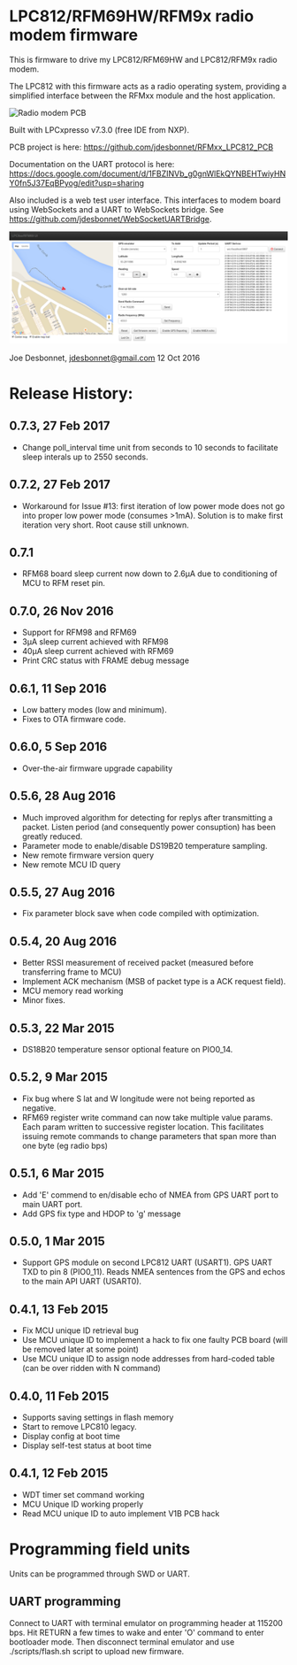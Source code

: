 # LPC812/RFM69HW/RFM9x radio modem firmware

This is firmware to drive my LPC812/RFM69HW and LPC812/RFM9x radio modem.

The LPC812 with this firmware acts as a radio operating system, providing a simplified
interface between the RFMxx module and the host application. 

![Radio modem PCB](https://raw.githubusercontent.com/jdesbonnet/RFMxx_LPC812_PCB/master/doc/rfm69hw_board_populated.jpg)

Built with LPCxpresso v7.3.0 (free IDE from NXP). 

PCB project is here: https://github.com/jdesbonnet/RFMxx_LPC812_PCB

Documentation on the UART protocol is
here:
https://docs.google.com/document/d/1FBZINVb_g0gnWlEkQYNBEHTwiyHNY0fn5J37EqBPyog/edit?usp=sharing


Also included is a web test user interface. This interfaces to modem board using
WebSockets and a UART to WebSockets bridge. See https://github.com/jdesbonnet/WebSocketUARTBridge. 

![test UI](./doc/test_ui.png)


Joe Desbonnet, jdesbonnet@gmail.com
12 Oct 2016

# Release History:

## 0.7.3, 27 Feb 2017
 * Change poll_interval time unit from seconds to 10 seconds to facilitate sleep interals up to 2550 seconds. 

## 0.7.2, 27 Feb 2017
 * Workaround for Issue #13: first iteration of low power mode does not go into proper
   low power mode (consumes >1mA). Solution is to make first iteration very short. Root
   cause still unknown.

## 0.7.1
 * RFM68 board sleep current now down to 2.6µA due to conditioning of MCU to RFM reset pin.

## 0.7.0, 26 Nov 2016
 * Support for RFM98 and RFM69
 * 3µA sleep current achieved with RFM98
 * 40µA sleep current achieved with RFM69
 * Print CRC status with FRAME debug message

## 0.6.1, 11 Sep 2016
 * Low battery modes (low and minimum).
 * Fixes to OTA firmware code.

## 0.6.0, 5 Sep 2016
 * Over-the-air firmware upgrade capability

## 0.5.6, 28 Aug 2016
 * Much improved algorithm for detecting for replys after transmitting a packet. Listen period (and consequently power consuption) has been
greatly reduced.
 * Parameter mode to enable/disable DS19B20 temperature sampling.
 * New remote firmware version query
 * New remote MCU ID query

## 0.5.5, 27 Aug 2016
 * Fix parameter block save when code compiled with optimization. 

## 0.5.4, 20 Aug 2016

 * Better RSSI measurement of received packet (measured before transferring frame to MCU)
 * Implement ACK mechanism (MSB of packet type is a ACK request field).
 * MCU memory read working
 * Minor fixes.

## 0.5.3, 22 Mar 2015

 * DS18B20 temperature sensor optional feature on PIO0_14.

## 0.5.2, 9 Mar 2015

 * Fix bug where S lat and W longitude were not being reported as negative.
 * RFM69 register write command can now take multiple value params. Each param written to successive register location. 
 This facilitates issuing remote commands to change parameters that span more than one byte (eg radio bps)
 
## 0.5.1, 6 Mar 2015
 * Add 'E' commend to en/disable echo of NMEA from GPS UART port to main UART port.
 * Add GPS fix type and HDOP to 'g' message
 
## 0.5.0, 1 Mar 2015
 * Support GPS module on second LPC812 UART (USART1). GPS UART TXD to pin 8 (PIO0_11). Reads NMEA 
 sentences from the GPS and echos to the main API UART (USART0).
 
## 0.4.1, 13 Feb 2015
 * Fix MCU unique ID retrieval bug
 * Use MCU unique ID to implement a hack to fix one faulty PCB board (will be removed later at some point)
 * Use MCU unique ID to assign node addresses from hard-coded table (can be over ridden with N command)
  
## 0.4.0, 11 Feb 2015
 * Supports saving settings in flash memory
 * Start to remove LPC810 legacy.
 * Display config at boot time
 * Display self-test status at boot time
 
## 0.4.1, 12 Feb 2015
 * WDT timer set command working
 * MCU Unique ID working properly
 * Read MCU unique ID to auto implement V1B PCB hack

# Programming field units

Units can be programmed through SWD or UART. 

## UART programming

Connect to UART with terminal emulator on programming header at 115200 bps. Hit RETURN a few times 
to wake and enter 'O' command to enter bootloader mode. Then disconnect terminal emulator and use
./scripts/flash.sh script to upload new firmware.

